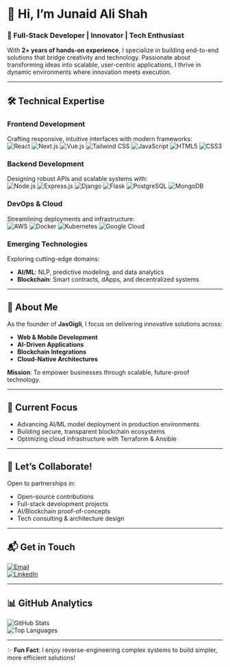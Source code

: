 # 👋 Hi, I’m **Junaid Ali Shah**  
### 🚀 Full-Stack Developer | Innovator | Tech Enthusiast  

With **2+ years of hands-on experience**, I specialize in building end-to-end solutions that bridge creativity and technology. Passionate about transforming ideas into scalable, user-centric applications, I thrive in dynamic environments where innovation meets execution.  

---

## 🛠️ **Technical Expertise**  

### **Frontend Development**  
Crafting responsive, intuitive interfaces with modern frameworks:  
![React](https://img.shields.io/badge/-React-61DAFB?logo=react&logoColor=black)
![Next.js](https://img.shields.io/badge/-Next.js-000000?logo=next.js&logoColor=white)
![Vue.js](https://img.shields.io/badge/-Vue.js-4FC08D?logo=vue.js&logoColor=white)
![Tailwind CSS](https://img.shields.io/badge/-Tailwind%20CSS-38B2AC?logo=tailwind-css&logoColor=white)
![JavaScript](https://img.shields.io/badge/-JavaScript-F7DF1E?logo=javascript&logoColor=black)
![HTML5](https://img.shields.io/badge/-HTML5-E34F26?logo=html5&logoColor=white)
![CSS3](https://img.shields.io/badge/-CSS3-1572B6?logo=css3&logoColor=white)

### **Backend Development**  
Designing robust APIs and scalable systems with:  
![Node.js](https://img.shields.io/badge/-Node.js-339933?logo=node.js&logoColor=white)
![Express.js](https://img.shields.io/badge/-Express.js-000000?logo=express&logoColor=white)
![Django](https://img.shields.io/badge/-Django-092E20?logo=django&logoColor=white)
![Flask](https://img.shields.io/badge/-Flask-000000?logo=flask&logoColor=white)
![PostgreSQL](https://img.shields.io/badge/-PostgreSQL-4169E1?logo=postgresql&logoColor=white)
![MongoDB](https://img.shields.io/badge/-MongoDB-47A248?logo=mongodb&logoColor=white)

### **DevOps & Cloud**  
Streamlining deployments and infrastructure:  
![AWS](https://img.shields.io/badge/-AWS-232F3E?logo=amazon-aws&logoColor=white)
![Docker](https://img.shields.io/badge/-Docker-2496ED?logo=docker&logoColor=white)
![Kubernetes](https://img.shields.io/badge/-Kubernetes-326CE5?logo=kubernetes&logoColor=white)
![Google Cloud](https://img.shields.io/badge/-Google%20Cloud-4285F4?logo=google-cloud&logoColor=white)

### **Emerging Technologies**  
Exploring cutting-edge domains:  
- **AI/ML**: NLP, predictive modeling, and data analytics  
- **Blockchain**: Smart contracts, dApps, and decentralized systems  

---

## 🌟 **About Me**  
As the founder of **JasGigli**, I focus on delivering innovative solutions across:  
- **Web & Mobile Development**  
- **AI-Driven Applications**  
- **Blockchain Integrations**  
- **Cloud-Native Architectures**  

**Mission**: To empower businesses through scalable, future-proof technology.  

---

## 🔭 **Current Focus**  
- Advancing AI/ML model deployment in production environments  
- Building secure, transparent blockchain ecosystems  
- Optimizing cloud infrastructure with Terraform & Ansible  

---

## 🤝 **Let’s Collaborate!**  
Open to partnerships in:  
- Open-source contributions  
- Full-stack development projects  
- AI/Blockchain proof-of-concepts  
- Tech consulting & architecture design  

---

## 📬 **Get in Touch**  
[![Email](https://img.shields.io/badge/Email-D14836?style=flat&logo=gmail&logoColor=white)](mailto:overview.jjj@gmail.com)  
[![LinkedIn](https://img.shields.io/badge/LinkedIn-0A66C2?style=flat&logo=linkedin&logoColor=white)](https://www.linkedin.com/in/jas-giigli-5a6041274/)  

---

## 📊 **GitHub Analytics**  
![GitHub Stats](https://github-readme-stats.vercel.app/api?username=jasgigli&show_icons=true&theme=radical)  
![Top Languages](https://github-readme-stats.vercel.app/api/top-langs/?username=jasgigli&layout=compact&theme=radical)  

---

✨ **Fun Fact**: I enjoy reverse-engineering complex systems to build simpler, more efficient solutions!  
